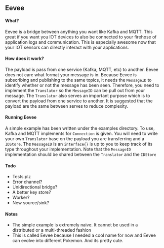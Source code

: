 ## Eevee

#### What?

Eevee is a bridge between anything you want like Kafka and MQTT. This great if you want you IOT devices to also be connected to your firehose of application logs and communication. This is especially awesome now that your IOT sensors can directly interact with your applications. 

#### How does it work?

The payload is pass from one service (Kafka, MQTT, etc) to another. Eevee does not care what format your message is in. Because Eevee is subscribing and publishing to the same topics, it needs the `MessageID` to identify whether or not the message has been seen. Therefore, you need to implement the `Translator` so the `MessageID` can be pull out from your message. The `Translator` also serves an important purpose which is to convert the payload from one service to another. It is suggested that the payload are the same between serves to reduce complexity.

#### Running Eevee 

A simple example has been written under the examples directory. To use, Kafka and MQTT implements for `Connection` is given. You will need to write your own `Translator` base on the payload you are transferring and a `IDStore`. The `MessageID` is an `interface{}` is up to you to keep track of its type throughout your implementation. Note that the `MessageID` implementation should be shared between the `Translator` and the `IDStore`

#### Todo
* Tests plz
* Error channel?
* Unidirectional bridge?
* A better key store?
* Worker?
* New source/sink?

#### Notes 
* The simple example is extremely naive. It cannot be used in a distributed or a multi-threaded fashion
* This is called Eevee because I needed a cool name for now and Eevee can evolve into different Pokemon. And its pretty cute.